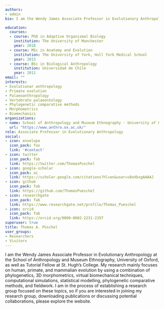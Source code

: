 ```yaml
---
authors:
- admin
bio: I am the Wendy James Associate Professor in Evolutionary Anthropology at the School of Anthropology and Museum Ethnography, University of Oxford, as well as Tutorial Fellow at St. Hugh’s College. My research mainly focuses on human, primate, and mammalian evolution by using a combination of phylogenetics, 3D morphometrics, virtual biomechanical techniques, computational simulations, statistical modelling, phylogenetic comparative methods, and fieldwork. I am in the process of establishing a research group focused on these topics, so if you are interested in joining my research group, downloading publications or discussing potential collaborations, please explore the website. 

education:
  courses:
  - course: PhD in Adaptive Organismal Biology
    institution: The University of Manchester
    year: 2018
  - course: MSc in Anatomy and Evolution
    institution: The University of York, Hull York Medical School
    year: 2013
  - course: BSc in Biological Anthropology
    institution: Universidad de Chile
    year: 2011
email: ""
interests:
- Evolutionar anthropology
- Primate evolution
- Palaeoanthropology
- Vertebrate palaeontology
- Phylogenetic comparative methods
- Morphometrics
- Biomechanics
organizations:
- name: School of Anthropology and Museum Ethnography - University of Oxford
  url: "https://www.anthro.ox.ac.uk/"
role: Associate Professor in Evolutionary Anthropology
social:
- icon: envelope
  icon_pack: fas
  link: '#contact'
- icon: twitter
  icon_pack: fab
  link: https://twitter.com/ThomasPuschel
- icon: google-scholar
  icon_pack: ai
  link: https://scholar.google.com/citations?hl=en&user=v8oXbxgAAAAJ
- icon: github
  icon_pack: fab
  link: https://github.com/ThomasPueschel
- icon: researchgate
  icon_pack: fab
  link: https://www.researchgate.net/profile/Thomas_Pueschel
- icon: orcid
  icon_pack: fab
  link: https://orcid.org/0000-0002-2231-2297
superuser: true
title: Thomas A. Püschel
user_groups:
- Researchers
- Visitors
---
```


I am the Wendy James Associate Professor in Evolutionary Anthropology at the School of Anthropology and Museum Ethnography, University of Oxford, as well as Tutorial Fellow at St. Hugh’s College. My research mainly focuses on human, primate, and mammalian evolution by using a combination of phylogenetics, 3D morphometrics, virtual biomechanical techniques, computational simulations, statistical modelling, phylogenetic comparative methods, and fieldwork. I am in the process of establishing a research group focused on these topics, so if you are interested in joining my research group, downloading publications or discussing potential collaborations, please explore the website.  

